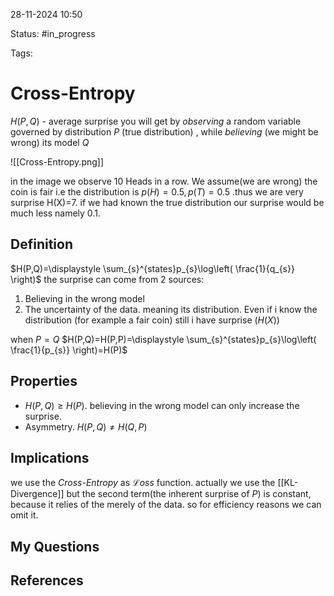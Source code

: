 

28-11-2024 10:50

Status: #in_progress

Tags:

# Cross-Entropy

$H(P,Q)$ - average surprise you will get by *observing* a random variable governed by distribution $P$ (true distribution) , while *believing* (we might be wrong) its model $Q$

![[Cross-Entropy.png]]

in the image we observe 10 Heads in a row. We assume(we are wrong) the coin is fair i.e the distribution is $p(H)=0.5, p(T)=0.5$ .thus we are very surprise H(X)=7.  if we had known the true distribution our surprise would be much less namely 0.1.
## Definition
$H(P,Q)=\displaystyle \sum_{s}^{states}p_{s}\log\left( \frac{1}{q_{s}} \right)$
the surprise can come from 2 sources:
1. Believing in the wrong model
2. The uncertainty of the data. meaning its distribution. Even if i know the distribution (for example a fair coin) still i have surprise ($H(X)$)

when $P=Q$
$H(P,Q)=H(P,P)=\displaystyle \sum_{s}^{states}p_{s}\log\left( \frac{1}{p_{s}} \right)=H(P)$
## Properties
- $H(P,Q) \ge H(P)$. believing in the wrong model can only increase the surprise.
- Asymmetry. $H(P,Q) \ne H(Q,P)$

## Implications
we use the *Cross-Entropy* as $\mathcal{L}oss$ function.
actually we use the [[KL-Divergence]] but the second term(the inherent surprise of  $P$) is constant, because it relies of the merely of the data. so for efficiency reasons we can omit it.

## My Questions


## References

